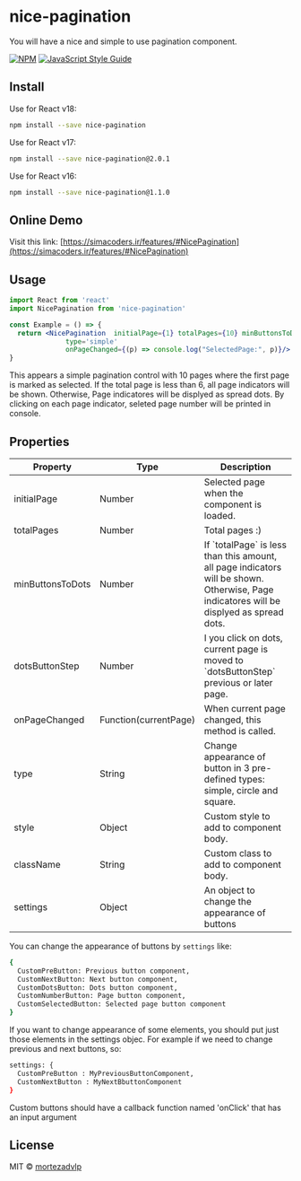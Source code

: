 # nice-pagination

You will have a nice and simple to use pagination component.

[![NPM](https://img.shields.io/npm/v/nice-pagination.svg)](https://www.npmjs.com/package/nice-pagination) [![JavaScript Style Guide](https://img.shields.io/badge/code_style-standard-brightgreen.svg)](https://standardjs.com)

## Install

Use for React v18:
```bash
npm install --save nice-pagination
```

Use for React v17:
```bash
npm install --save nice-pagination@2.0.1
```

Use for React v16:
```bash
npm install --save nice-pagination@1.1.0
```

## Online Demo

Visit this link:
[https://simacoders.ir/features/#NicePagination](https://simacoders.ir/features/#NicePagination)



## Usage

```jsx
import React from 'react'
import NicePagination from 'nice-pagination'

const Example = () => {
  return <NicePagination  initialPage={1} totalPages={10} minButtonsToDots={6}
              type='simple'
              onPageChanged={(p) => console.log("SelectedPage:", p)}/>
}
```
This appears a simple pagination control with 10 pages where the first page is marked as selected. If the total page is less than 6, all page indicators will be shown. Otherwise, Page indicatores will be displyed as spread dots. By clicking on each page indicator, seleted page number will be printed in console.

## Properties

<table>
  <thead>
    <tr>
      <th>Property</th>
      <th>Type</th>
      <th>Description</th>
    </tr>
  </thead>
  <tbody>
    <tr>
      <td>initialPage</td>
      <td>Number</td>
      <td>Selected page when the component is loaded.</td>
    </tr>
    <tr>
      <td>totalPages</td>
      <td>Number</td>
      <td>Total pages :)</td>
    </tr>
    <tr>
      <td>minButtonsToDots</td>
      <td>Number</td>
      <td>If `totalPage` is less than this amount, all page indicators will be shown. Otherwise, Page indicatores will be displyed as spread dots.</td>
    </tr>
    <tr>
      <td>dotsButtonStep</td>
      <td>Number</td>
      <td>I you click on dots, current page is moved to `dotsButtonStep` previous or later page.</td>
    </tr>
    <tr>
      <td>onPageChanged</td>
      <td>Function(currentPage)</td>
      <td>When current page changed, this method is called.</td>
    </tr>
    <tr>
      <td>type</td>
      <td>String</td>
      <td>Change appearance of button in 3 pre-defined types: simple, circle and square.</td>
    </tr>
    <tr>
      <td>style</td>
      <td>Object</td>
      <td>Custom style to add to component body.</td>
    </tr>
    <tr>
      <td>className</td>
      <td>String</td>
      <td>Custom class to add to component body.</td>
    </tr>
    <tr>
      <td>settings</td>
      <td>Object</td>
      <td>An object to change the appearance of buttons</td>
    </tr>
  </tbody>
</table>


You can change the appearance of buttons by `settings` like:
```bash
{
  CustomPreButton: Previous button component,
  CustomNextButton: Next button component,
  CustomDotsButton: Dots button component,
  CustomNumberButton: Page button component,
  CustomSelectedButton: Selected page button component
}
```

If you want to change appearance of some elements, you should put just those elements in the settings objec.
For example if we need to change previous and next buttons, so:

```bash
settings: {
  CustomPreButton : MyPreviousButtonComponent,
  CustomNextButton : MyNextBbuttonComponent
}
```
Custom buttons should have a callback function named 'onClick' that has an input argument



## License

MIT © [mortezadvlp](https://github.com/mortezadvlp)
